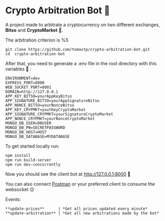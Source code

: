 # Crypto Arbitration Bot :robot:

A project made to arbitrate a cryptocurrency on two different exchanges, **Bitso** and **CryptoMarket** :rocket:. 

The arbitration criterion is %5

```
git clone https://github.com/tomastp/crypto-arbitration-bot.git
cd  crypto-arbitration-bot
```

After that, you need to generate a .env file in the root directory with this variables :ghost: :
```
ENVIRONMENT=dev
EXPRESS_PORT=8000
WEB_SOCKET_PORT=8001
DOMAIN=http://127.0.0.1
APP_KEY_BITSO=yourAppKeyBitso
APP_SIGNATURE_BITSO=yourAppSignatureBitso
APP_NONCE_BITSO=yourNonceBitso
APP_KEY_CRYPMKT=youtKeyCryptoMarket
APP_SIGNATURE_CRYPMKT=yourSignatureCryptoMarket
APP_NONCE_CRYPMKT=yourNonceCryptoMarket
MONGO_DB_USER=DBUSER
MONGO_DB_PW=SECRETPASSWORD
MONGO_DB_HOST=HOST
MONGO_DB_DATABASE=MYDATABASE
```

To get started locally run:
```
npm install
npm run build-server
npm run dev-concurrently
```
Now you should see the client bot at http://127.0.0.1:8000  :raised_hands:

You can also connect [Postman](https://www.postman.com) or your preferred client to consume the websocket :wink:

Events:

```
**update-prices**      | *Get all prices updated every minute*
**update-arbitration** | *Get all new arbitrations made by the bot*
```
